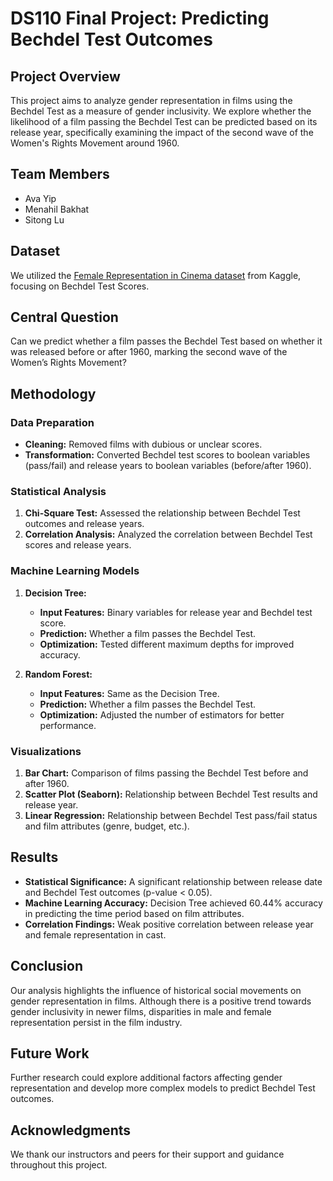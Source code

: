 # DS110 Final Project: Predicting Bechdel Test Outcomes

## Project Overview

This project aims to analyze gender representation in films using the Bechdel Test as a measure of gender inclusivity. We explore whether the likelihood of a film passing the Bechdel Test can be predicted based on its release year, specifically examining the impact of the second wave of the Women's Rights Movement around 1960.

## Team Members

- Ava Yip
- Menahil Bakhat
- Sitong Lu

## Dataset

We utilized the [Female Representation in Cinema dataset](https://www.kaggle.com/datasets/vinifm/female-representation-in-cinema) from Kaggle, focusing on Bechdel Test Scores.

## Central Question

Can we predict whether a film passes the Bechdel Test based on whether it was released before or after 1960, marking the second wave of the Women’s Rights Movement?

## Methodology

### Data Preparation

- **Cleaning:** Removed films with dubious or unclear scores.
- **Transformation:** Converted Bechdel test scores to boolean variables (pass/fail) and release years to boolean variables (before/after 1960).

### Statistical Analysis

1. **Chi-Square Test:** Assessed the relationship between Bechdel Test outcomes and release years.
2. **Correlation Analysis:** Analyzed the correlation between Bechdel Test scores and release years.

### Machine Learning Models

1. **Decision Tree:**
   - **Input Features:** Binary variables for release year and Bechdel test score.
   - **Prediction:** Whether a film passes the Bechdel Test.
   - **Optimization:** Tested different maximum depths for improved accuracy.

2. **Random Forest:**
   - **Input Features:** Same as the Decision Tree.
   - **Prediction:** Whether a film passes the Bechdel Test.
   - **Optimization:** Adjusted the number of estimators for better performance.

### Visualizations

1. **Bar Chart:** Comparison of films passing the Bechdel Test before and after 1960.
2. **Scatter Plot (Seaborn):** Relationship between Bechdel Test results and release year.
3. **Linear Regression:** Relationship between Bechdel Test pass/fail status and film attributes (genre, budget, etc.).

## Results

- **Statistical Significance:** A significant relationship between release date and Bechdel Test outcomes (p-value < 0.05).
- **Machine Learning Accuracy:** Decision Tree achieved 60.44% accuracy in predicting the time period based on film attributes.
- **Correlation Findings:** Weak positive correlation between release year and female representation in cast.

## Conclusion

Our analysis highlights the influence of historical social movements on gender representation in films. Although there is a positive trend towards gender inclusivity in newer films, disparities in male and female representation persist in the film industry.

## Future Work

Further research could explore additional factors affecting gender representation and develop more complex models to predict Bechdel Test outcomes.

## Acknowledgments

We thank our instructors and peers for their support and guidance throughout this project.
